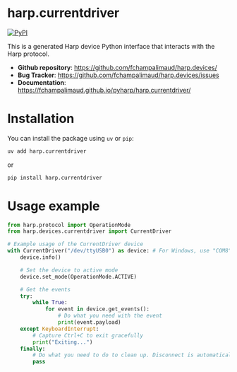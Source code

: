 # harp.currentdriver

[![PyPI](https://img.shields.io/pypi/v/harp.currentdriver)](https://pypi.org/project/harp.currentdriver/)

This is a generated Harp device Python interface that interacts with the Harp protocol.

- **Github repository**: <https://github.com/fchampalimaud/harp.devices/>
- **Bug Tracker**: <https://github.com/fchampalimaud/harp.devices/issues>
- **Documentation**: <https://fchampalimaud.github.io/pyharp/harp.currentdriver/>

# Installation
You can install the package using `uv` or `pip`:

```bash
uv add harp.currentdriver
```
or

```bash
pip install harp.currentdriver
```

# Usage example

```python
from harp.protocol import OperationMode
from harp.devices.currentdriver import CurrentDriver

# Example usage of the CurrentDriver device
with CurrentDriver("/dev/ttyUSB0") as device: # For Windows, use "COM8" or similar
    device.info()

    # Set the device to active mode
    device.set_mode(OperationMode.ACTIVE)

    # Get the events
    try:
        while True:
            for event in device.get_events():
                # Do what you need with the event
                print(event.payload)
    except KeyboardInterrupt:
        # Capture Ctrl+C to exit gracefully
        print("Exiting...")
    finally:
        # Do what you need to do to clean up. Disconnect is automatically called with the "with" statement.
        pass
```